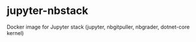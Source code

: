 # jupyter-nbstack
Docker image for Jupyter stack (jupyter, nbgitpuller, nbgrader, dotnet-core kernel)
